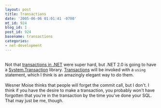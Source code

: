 ```yaml
---
layout: post
title: Transactions
date: '2005-06-06 01:01:41 -0700'
mt_id: 924
blog_id: 1
post_id: 924
basename: transactions
categories:
- net-development
---
```

<br />Not that <a href="http://www.superdotnet.com/Article.aspx?ArticleID=191">transactions in .NET</a> were super hard, but .NET 2.0 is going to have a <a href="http://www.microsoft.com/downloads/details.aspx?familyid=AAC3D722-444C-4E27-8B2E-C6157ED16B15&amp;displaylang=en">System.Transaction</a> library. <a href="http://wesnerm.blogs.com/net_undocumented/2005/06/c_data.html">Transactions</a> will be invoked with a <code>using</code> statement, which I think is an amazingly elegant way to do them.<br /><br />Wesner Moise thinks that people will forget the commit call, but I don't. I think if you have the desire to make a transaction, you probably won't have forgotten that you're in the transaction by the time you've done your SQL. That may just be me, though.<br /><br /><br />
